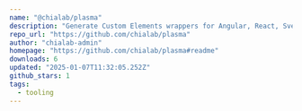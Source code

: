 ```yaml
---
name: "@chialab/plasma"
description: "Generate Custom Elements wrappers for Angular, React, Svelte and Vue."
repo_url: "https://github.com/chialab/plasma"
author: "chialab-admin"
homepage: "https://github.com/chialab/plasma#readme"
downloads: 6
updated: "2025-01-07T11:32:05.252Z"
github_stars: 1
tags: 
  - tooling
---
```


